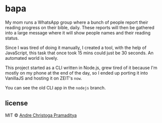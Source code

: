 # bapa

My mom runs a WhatsApp group where a bunch of people report their reading progress on their bible, daily. These reports will then be gathered into a large message where it will show people names and their reading status.

Since I was tired of doing it manually, I created a tool, with the help of JavaScript, this task that once took 15 mins could just be 30 seconds. An automated world is lovely.

This project started as a CLI written in Node.js, grew tired of it because I'm mostly on my phone at the end of the day, so I ended up porting it into VanillaJS and hosting it on ZEIT's `now`.

You can see the old CLI app in the `nodejs` branch.

## license

MIT © <a href="https://drepram.now.sh">Andre Christoga Pramaditya</a>
